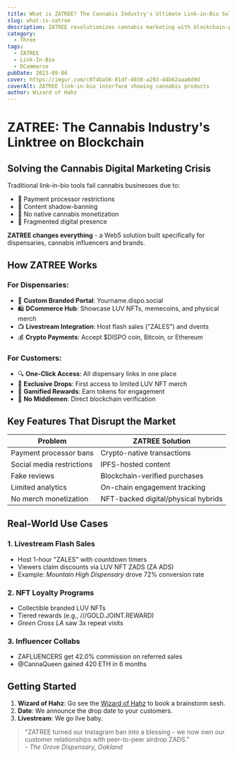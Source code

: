 ```yaml
---
title: What is ZATREE? The Cannabis Industry's Ultimate Link-in-Bio Solution
slug: what-is-zatree
description: ZATREE revolutionizes cannabis marketing with blockchain-powered link-in-bio for dispensaries and brands
category:
  - Three
tags:
  - ZATREE
  - Link-In-Bio
  - DCommerce
pubDate: 2023-09-06
cover: https://imgur.com/c074ba56-81df-4038-a293-d4b62aaa8d9d
coverAlt: ZATREE link-in-bio interface showing cannabis products
author: Wizard of Hahz
---
```


# ZATREE: The Cannabis Industry's Linktree on Blockchain

## Solving the Cannabis Digital Marketing Crisis

Traditional link-in-bio tools fail cannabis businesses due to:
- 🚫 Payment processor restrictions
- 🌿 Content shadow-banning
- 💸 No native cannabis monetization
- 🔗 Fragmented digital presence

**ZATREE changes everything** - a Web5 solution built specifically for dispensaries, cannabis influencers and brands.

## How ZATREE Works

### For Dispensaries:
- 🏬 **Custom Branded Portal**: Yourname.dispo.social
- 🛍️ **DCommerce Hub**: Showcase LUV NFTs, memecoins, and physical merch
- 📺 **Livestream Integration**: Host flash sales ("ZALES") and dvents
- 💰 **Crypto Payments**: Accept $DISPO coin, Bitcoin, or Ethereum

### For Customers:
- 🔍 **One-Click Access**: All dispensary links in one place
- 🎁 **Exclusive Drops**: First access to limited LUV NFT merch
- 🎲 **Gamified Rewards**: Earn tokens for engagement
- 📲 **No Middlemen**: Direct blockchain verification

## Key Features That Disrupt the Market

| Problem | ZATREE Solution |
|---------|----------------|
| Payment processor bans | Crypto-native transactions |
| Social media restrictions | IPFS-hosted content |
| Fake reviews | Blockchain-verified purchases |
| Limited analytics | On-chain engagement tracking |
| No merch monetization | NFT-backed digital/physical hybrids |

## Real-World Use Cases

### 1. **Livestream Flash Sales**
   - Host 1-hour "ZALES" with countdown timers
   - Viewers claim discounts via LUV NFT ZADS (ZA ADS)
   - Example: *Mountain High Dispensary* drove 72% conversion rate

### 2. **NFT Loyalty Programs**
   - Collectible branded LUV NFTs
   - Tiered rewards (e.g., ///GOLD.JOINT.REWARD)
   - *Green Cross LA* saw 3x repeat visits

### 3. **Influencer Collabs**
   - ZAFLUENCERS get 42.0% commission on referred sales
   - @CannaQueen gained 420 ETH in 6 months

## Getting Started

1. **Wizard of Hahz**: Go see the [Wizard of Hahz](https://t.me/hahznft) to book a brainstorm sesh.
2. **Date**: We announce the drop date to your customers.
3. **Livestream**: We go live baby.

> "ZATREE turned our Instagram ban into a blessing - we now own our customer relationships with peer-to-peer airdrop ZADS."  
> *- The Grove Dispensary, Oakland*

